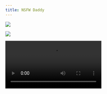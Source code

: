 ```yaml
---
title: NSFW Daddy
---
```

<!-- <video src="" controls autoplay> -->

![](https://i.imgur.com/LU03WMp.jpg)

![](https://i.imgur.com/ijxejIK.png)

<video src="https://video.twimg.com/tweet_video/ExcN_6zWgAM8dzw.mp4" controls>

![](https://i.imgur.com/Gfh9WwV.png)

![](https://i.imgur.com/1VZgOkx.jpg)

![](https://i.imgur.com/6nLOdDu.jpg)

<video src="https://video.twimg.com/tweet_video/ExLhJTzU8Ac8STY.mp4" controls>

![](https://i.imgur.com/HT8ZUBx.jpg)

![](https://i.imgur.com/6Uvms4i.jpg)

![](https://i.imgur.com/ddR4Wji.jpg)

![](https://i.imgur.com/gcCiK50.jpg)

![](https://i.imgur.com/IzUk1eZ.jpg)

![](https://i.imgur.com/42MAD9Q.jpg)

![](https://i.imgur.com/dHSbZKv.jpg)

![](https://i.imgur.com/jl7TqyC.jpg)

<video src="https://video.twimg.com/ext_tw_video/1371594727460511745/pu/vid/640x640/Isacn23C6RjrDcoQ.mp4?tag=12" controls>

![](https://i.imgur.com/6gQ6bWd.jpg)

<video src="https://video.twimg.com/tweet_video/EwVdg51XAAAhV6_.mp4" controls>

![](https://i.imgur.com/yI8WIq9.jpg)

![](https://i.imgur.com/c3HUrp9.jpg)

![](https://i.imgur.com/y4yKplV.png)

<video src="https://video.twimg.com/ext_tw_video/1369899557048422405/pu/vid/1280x720/0ioQzWqmhiHYCwED.mp4?tag=12" controls>

![](https://i.imgur.com/fkYOrgH.jpg)


